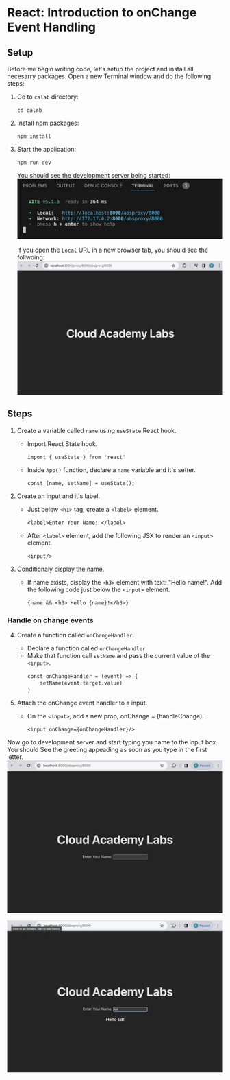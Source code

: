 # React: Introduction to onChange Event Handling

## Setup 
Before we begin writing code, let's setup the project and install all necesarry packages.
Open a new Terminal window and do the following steps:

1. Go to `calab` directory:
    ```
    cd calab
    ```
2. Install npm packages:
    ```
    npm install
    ```
3. Start the application:
    ```
    npm run dev
    ```
    You should see the development server being started:
    [![Started](resources/started.png)]() 

    If you open the `Local` URL in a new browser tab, you should see the follwoing:
    [![Initial](resources/initial_screen.png)]()    


## Steps 

1. Create a variable called `name` using `useState` React hook.
    -   Import React State hook.
        ```
        import { useState } from 'react'
        ```
    -   Inside `App()` function, declare a `name` variable and it's setter.
        ```
        const [name, setName] = useState();
        ```

2. Create an input and it's label.
    -   Just below `<h1>` tag, create a `<label>` element.
        ```
        <label>Enter Your Name: </label>
        ``` 
    -   After `<label>` element, add the following JSX to render an `<input>` element.
        ```
        <input/>
        ```
3. Conditionaly display the name.
    -   If name exists, display the `<h3>` element with text: "Hello name!". Add the following code just below the `<input>` element.
        ```
        {name && <h3> Hello {name}!</h3>}
        ```


###  Handle on change events

4. Create a function called `onChangeHandler`.
    -   Declare a function called `onChangeHandler`
    -   Make that function call  `setName` and pass the current value of the `<input>`.
        ```
        const onChangeHandler = (event) => {
            setName(event.target.value)
        }
        ```

5. Attach the onChange event handler to a input. 
    -   On the `<input>`, add a new prop, onChange = (handleChange).
        ```
        <input onChange={onChangeHandler}/>
        ```


Now go to development server and start typing you name to the input box. You should See the greeting appeading as soon as you type in the first letter. 
[![rendered](resources/rendered.png)]()  

[![rendered2](resources/rendered2.png)]()    